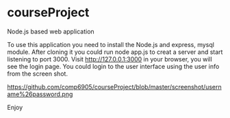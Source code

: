 # courseProject
Node.js based web application

To use this application you need to install the Node.js and express, mysql module.
After cloning it you could run node app.js to creat a server and start listening to port 3000.
Visit http://127.0.0.1:3000 in your browser, you will see the login page.
You could login to the user interface using the user info from the screen shot.

https://github.com/comp6905/courseProject/blob/master/screenshot/username%26password.png



Enjoy
